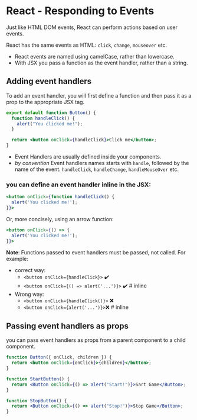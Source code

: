 # React - Responding to Events

Just like HTML DOM events, React can perform actions based on user events.

React has the same events as HTML: `click`, `change`, `mouseover` etc.

- React events are named using camelCase, rather than lowercase.
- With JSX you pass a function as the event handler, rather than a string.

## Adding event handlers

To add an event handler, you will first define a function and then pass it as a prop to the appropriate JSX tag.

```jsx
export default function Button() {
  function handleClick() {
    alert("You clicked me!");
  }

  return <button onClick={handleClick}>Click me</button>;
}
```

- Event Handlers are usually defined inside your components.
- _by convention_ Event handlers names starts with `handle`, followed by the name of the event. `handleClick`, `handleChange`, `handleMouseOver` etc.

### you can define an event handler inline in the JSX:

```jsx
<button onClick={function handleClick() {
  alert('You clicked me!');
}}>
```

Or, more concisely, using an arrow function:

```jsx
<button onClick={() => {
  alert('You clicked me!');
}}>
```

**Note**: Functions passed to event handlers must be passed, not called. For example:

- correct way:
  - `<button onClick={handleClick}>` ✔️
  - `<button onClick={() => alert('...')}>` ✔️ # inline
- Wrong way:
  - `<button onClick={handleClick()}>` ❌
  - `<button onClick={alert('...')}>`❌ # inline

## Passing event handlers as props

you can pass event handlers as props from a parent component to a child component.

```jsx
function Button({ onClick, children }) {
  return <button onClick={onClick}>{children}</button>;
}

function StartButton() {
  return <Button onClick={() => alert("Start!")}>Sart Game</Button>;
}

function StopButton() {
  return <Button onClick={() => alert("Stop!")}>Stop Game</Button>;
}
```
